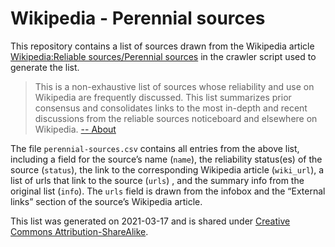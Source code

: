 # Wikipedia - Perennial sources

This repository contains a list of sources drawn from the Wikipedia article [Wikipedia:Reliable sources/Perennial sources](https://en.wikipedia.org/wiki/Wikipedia:Reliable_sources/Perennial_sources) in the crawler script used to generate the list.

> This is a non-exhaustive list of sources whose reliability and use on Wikipedia are frequently discussed. This list summarizes prior consensus and consolidates links to the most in-depth and recent discussions from the reliable sources noticeboard and elsewhere on Wikipedia. [-- About](https://en.wikipedia.org/wiki/Wikipedia:Reliable_sources/Perennial_sources)

The file `perennial-sources.csv` contains all entries from the above list, including a field for the source’s name (`name`), the reliability status(es) of the source (`status`), the link to the corresponding Wikipedia article (`wiki_url`), a list of urls that link to the source (`urls`) , and the summary info from the original list (`info`). The `urls` field is drawn from the infobox and the “External links” section of the source’s Wikipedia article.

This list was generated on 2021-03-17 and is shared under [Creative Commons Attribution-ShareAlike](https://en.wikipedia.org/wiki/Wikipedia:Text_of_Creative_Commons_Attribution-ShareAlike_3.0_Unported_License).